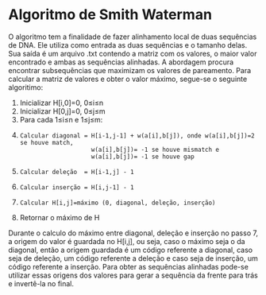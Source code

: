 # Algoritmo de Smith Waterman
O algoritmo tem a finalidade de fazer alinhamento local de duas sequências de DNA. Ele utiliza como entrada as duas sequências e o tamanho delas. Sua saída é um arquivo .txt contendo a matriz com os valores, o maior valor encontrado e ambas as sequências alinhadas. 
A abordagem procura encontrar subsequências que maximizam os valores de pareamento. Para calcular a matriz de valores e obter o valor máximo, segue-se o seguinte algoritimo:

1. Inicializar H[i,0]=0, 0≤i≤n
2. Inicializar H[0,j]=0, 0≤j≤m
3. Para cada 1≤i≤n e 1≤j≤m:
4.     Calcular diagonal = H[i-1,j-1] + w(a[i],b[j]), onde w(a[i],b[j])=2 se houve match, 
                           w(a[i],b[j])= -1 se houve mismatch e  
                           w(a[i],b[j])= -1 se houve gap
5.     Calcular deleção  = H[i-1,j] - 1
6.     Calcular inserção = H[i,j-1] - 1
7.     Calcular H[i,j]=máximo (0, diagonal, deleção, inserção)
9. Retornar o máximo de H

Durante o calculo do máximo entre diagonal, deleção e inserção no passo 7, a origem do valor é guardada no H[i,j], ou seja, caso o máximo seja o da diagonal, então a origem guardada é um código referente a diagonal, caso seja de deleção, um código referente a deleção e caso seja de inserção, um código referente a inserção. Para obter as sequências alinhadas pode-se utilizar essas origens dos valores para gerar a sequência da frente para trás e invertê-la no final. 
